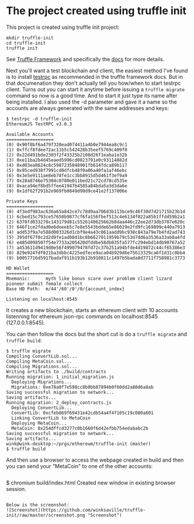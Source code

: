 # The project created using truffle init

This project is created using truffle init project:
```
mkdir truffle-init
cd truffle-init
truffle init
```
See [Truffle Framework](https://truffleframework.com) and specifically the [docs](http://truffleframework.com/docs/)
for more details.

Next you'll want a test blockchain and client, the easiest method
I've found is to install [testrpc](https://github.com/ethereumjs/testrpc) as
recommended in the truffle framework docs. But in that
documenation they don't actually tell you how/when to start testrpc client.
Turns out you can start it anytime before issuing a `truffle migrate` command
so now is a good time. And to start it just type its name after being installed.
I also used the -d parameter and gave it a name so the accounts are always
generated with the same addresses and keys:
```
$ testrpc -d truffle-init
EthereumJS TestRPC v3.0.3

Available Accounts
==================
(0) 0x90f8bf6a479f320ead074411a4b0e7944ea8c9c1
(1) 0xffcf8fdee72ac11b5c542428b35eef5769c409f0
(2) 0x22d491bde2303f2f43325b2108d26f1eaba1e32b
(3) 0xe11ba2b4d45eaed5996cd0823791e0c93114882d
(4) 0xd03ea8624c8c5987235048901fb614fdca89b117
(5) 0x95ced938f7991cd0dfcb48f0a06a40fa1af46ebc
(6) 0x3e5e9111ae8eb78fe1cc3bb8915d5d461f3ef9a9
(7) 0x28a8746e75304c0780e011bed21c72cd78cd535e
(8) 0xaca94ef8bd5ffee41947b4585a84bda5a3d3da6e
(9) 0x1df62f291b2e969fb0849d99d9ce41e2f137006e

Private Keys
==================
(0) 4f3edf983ac636a65a842ce7c78d9aa706d3b113bce9c46f30d7d21715b23b1d
(1) 6cbed15c793ce57650b9877cf6fa156fbef513c4e6134f022a85b1ffdd59b2a1
(2) 6370fd033278c143179d81c5526140625662b8daa446c22ee2d73db3707e620c
(3) 646f1ce2fdad0e6deeeb5c7e8e5543bdde65e86029e2fd9fc169899c440a7913
(4) add53f9a7e588d003326d1cbf9e4a43c061aadd9bc938c843a79e7b4fd2ad743
(5) 395df67f0c2d2d9fe1ad08d1bc8b6627011959b79c53d7dd6a3536a33ab8a4fd
(6) e485d098507f54e7733a205420dfddbe58db035fa577fc294ebd14db90767a52
(7) a453611d9419d0e56f499079478fd72c37b251a94bfde4d19872c44cf65386e3
(8) 829e924fdf021ba3dbbc4225edfece9aca04b929d6e75613329ca6f1d31c0bb4
(9) b0057716d5917badaf911b193b12b910811c1497b5bada8d7711f758981c3773

HD Wallet
==================
Mnemonic:      myth like bonus scare over problem client lizard pioneer submit female collect
Base HD Path:  m/44'/60'/0'/0/{account_index}

Listening on localhost:8545
```

It creates a new blockchain, starts an ethereum client with 10 accounts listenning
for ethereum json-rpc commands on localhost:8545 (127.0.0.1:8545).

You can then follow the docs but the short cut is do a `truffle migrate` and `truffle build`:
```
$ truffle migrate
Compiling ConvertLib.sol...
Compiling MetaCoin.sol...
Compiling Migrations.sol...
Writing artifacts to ./build/contracts
Running migration: 1_initial_migration.js
  Deploying Migrations...
  Migrations: 0xe78a0f7e598cc8b0bb87894b0f60dd2a88d6a8ab
Saving successful migration to network...
Saving artifacts...
Running migration: 2_deploy_contracts.js
  Deploying ConvertLib...
  ConvertLib: 0xcfeb869f69431e42cdb54a4f4f105c19c080a601
  Linking ConvertLib to MetaCoin
  Deploying MetaCoin...
  MetaCoin: 0x254dffcd3277c0b1660f6d42efbb754edababc2b
Saving successful migration to network...
Saving artifacts...
wink@wink-desktop:~/prgs/ethereum/truffle-init (master)
$ truffle build
```

And then use a browser to access the webpage created in build and then you can send
your "MetaCoin" to one of the other accounts:
```
```
$ chromium build/index.html
Created new window in existing browser session.
```

Below is the screenshot:
![Screenshot](https://github.com/winksaville/truffle-init/raw/master/screenshot.png "Screenshot")
